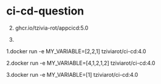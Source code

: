 ﻿# ci-cd-question
2. ghcr.io/tzivia-rot/appcicd:5.0


3.

1.docker run -e MY_VARIABLE=[2,2,1] tziviarot/ci-cd:4.0



2.docker run -e MY_VARIABLE=[4,1,2,1,2] tziviarot/ci-cd:4.0



3.docker run -e MY_VARIABLE=[1] tziviarot/ci-cd:4.0



